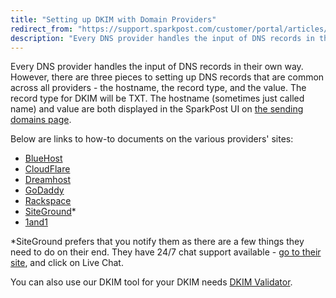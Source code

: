 ```yaml
---
title: "Setting up DKIM with Domain Providers"
redirect_from: "https://support.sparkpost.com/customer/portal/articles/2034498-setting-up-dkim-with-domain-providers"
description: "Every DNS provider handles the input of DNS records in their own way However there are three pieces to setting up DNS records that are common across all providers the hostname the record type and the value The record type for DKIM will be TXT The hostname sometimes just called..."
---
```


Every DNS provider handles the input of DNS records in their own way. However, there are three pieces to setting up DNS records that are common across all providers - the hostname, the record type, and the value. The record type for DKIM will be TXT. The hostname (sometimes just called name) and value are both displayed in the SparkPost UI on [the sending domains page](https://app.sparkpost.com/account/sending-domains). 

Below are links to how-to documents on the various providers' sites:

* [BlueHost](https://my.bluehost.com/hosting/help/txt_record)
* [CloudFlare](https://support.cloudflare.com/hc/en-us/articles/200168626-How-do-I-add-a-SPF-record-)
* [Dreamhost](http://wiki.dreamhost.com/Custom_DNS#TXT_Record)
* [GoDaddy](https://www.godaddy.com/help/manage-dns-for-your-domain-names-680)
* [Rackspace](https://www.rackspace.com/knowledge_center/article/creating-a-spf-txt-record)
* [SiteGround](https://www.siteground.com/kb/what_is_domainkeys_and_how_to_use_it/)*
* [1and1](https://help.1and1.com/domains-c36931/manage-domains-c79822/dns-c37586/add-or-remove-txt-records-a792509.html)

*SiteGround prefers that you notify them as there are a few things they need to do on their end. They have 24/7 chat support available - [go to their site](http://siteground.com/), and click on Live Chat.

You can also use our DKIM tool for your DKIM needs [DKIM Validator](https://tools.sparkpost.com/dkim).
